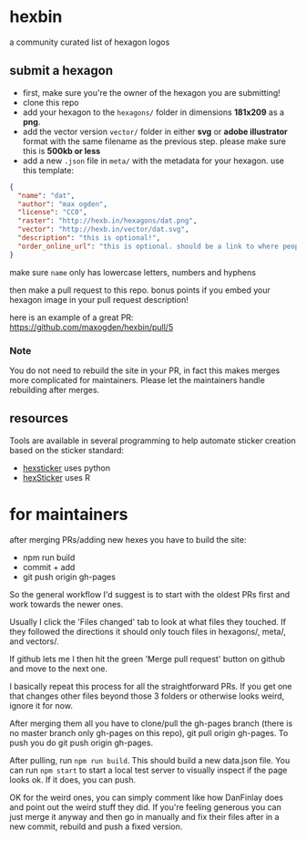 # hexbin

a community curated list of hexagon logos

## submit a hexagon

- first, make sure you're the owner of the hexagon you are submitting!
- clone this repo
- add your hexagon to the `hexagons/` folder in dimensions **181x209** as a **png**.
- add the vector version `vector/` folder in either **svg** or **adobe illustrator** format with the same filename as the previous step. please make sure this is **500kb or less**
- add a new `.json` file in `meta/` with the metadata for your hexagon. use this template:

```json
{
  "name": "dat",
  "author": "max ogden",
  "license": "CC0",
  "raster": "http://hexb.in/hexagons/dat.png",
  "vector": "http://hexb.in/vector/dat.svg",
  "description": "this is optional!",
  "order_online_url": "this is optional. should be a link to where people can buy the sticker online"
}
```

make sure `name` only has lowercase letters, numbers and hyphens

then make a pull request to this repo. bonus points if you embed your hexagon image in your pull request description!

here is an example of a great PR: https://github.com/maxogden/hexbin/pull/5

### Note

You do not need to rebuild the site in your PR, in fact this makes merges more complicated for maintainers. Please let the maintainers handle rebuilding after merges.

## resources

Tools are available in several programming to help automate sticker creation based on the sticker standard:

- [hexsticker](https://github.com/fridex/hexsticker) uses python
- [hexSticker](https://github.com/GuangchuangYu/hexSticker) uses R

# for maintainers

after merging PRs/adding new hexes you have to build the site:

- npm run build
- commit + add
- git push origin gh-pages

So the general workflow I'd suggest is to start with the oldest PRs first and work towards the newer ones.

Usually I click the 'Files changed' tab to look at what files they touched. If they followed the directions it should only touch files in hexagons/, meta/, and vectors/.

If github lets me I then hit the green 'Merge pull request' button on github and move to the next one.

I basically repeat this process for all the straightforward PRs. If you get one that changes other files beyond those 3 folders or otherwise looks weird, ignore it for now.

After merging them all you have to clone/pull the gh-pages branch (there is no master branch only gh-pages on this repo), git pull origin gh-pages. To push you do git push origin gh-pages.

After pulling, run `npm run build`. This should build a new data.json file. You can run `npm start` to start a local test server to visually inspect if the page looks ok. If it does, you can push.

OK for the weird ones, you can simply comment like how DanFinlay does and point out the weird stuff they did. If you're feeling generous you can just merge it anyway and then go in manually and fix their files after in a new commit, rebuild and push a fixed version.
